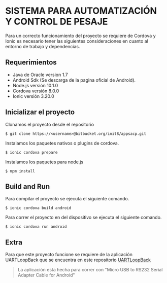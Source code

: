# SISTEMA PARA AUTOMATIZACIÓN Y CONTROL DE PESAJE

Para un correcto funcionamiento del proyecto se requiere de Cordova y Ionic es necesario tener las siguientes consideraciones en cuanto al entorno de trabajo y dependencias.

## Requerimientos
* Java de Oracle version 1.7
* Android Sdk (Se descarga de la pagina oficial de Android).
* Node.js versión 10.1.0
* Cordova versión 8.0.0
* Ionic versión 3.20.0

## Inicializar el proyecto

Clonamos el proyecto desde el repositorio
```
$ git clone https://<username>@bitbucket.org/init8/appsacp.git
```

Instalamos los paquetes nativos o plugins de cordova.
```
$ ionic cordova prepare
```

Instalamos los paquetes para node.js
```
$ npm install
```

## Build and Run

Para compilar el proyecto se ejecuta el siguiente comando.
```
$ ionic cordova build android
```

Para correr el proyecto en del dispositivo se ejecuta el siguiente comando.
```
$ ionic cordova run android
```

## Extra
Para que este proyecto funcione se requiere de la aplicación UARTLoopBack que se encuentra en este repositorio [UARTLoopBack](https://bitbucket.org/init8/uartloopback/src/master/)
 > La aplicación esta hecha para correr con "Micro USB to RS232 Serial Adapter Cable for Android"